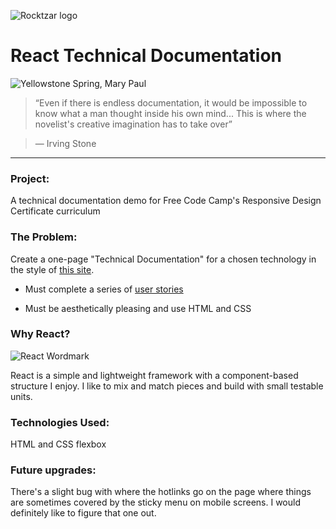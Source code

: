

![Rocktzar logo](https://res.cloudinary.com/mpauldesigns/image/upload/c_scale,q_100,w_200/v1540421311/rocktzar_red.png)

# React Technical Documentation

![Yellowstone Spring, Mary Paul](https://res.cloudinary.com/mpauldesigns/image/upload/v1522457895/_3_DSC0345_b.jpg)

>“Even if there is endless documentation, it would be impossible to know what a man thought inside his own mind... This is where the novelist's creative imagination has to take over”

>― Irving Stone

---

### Project:

A technical documentation demo for Free Code Camp's Responsive Design Certificate curriculum

### The Problem:

Create a one-page "Technical Documentation" for a chosen technology in the style of [this site]( https://codepen.io/freeCodeCamp/full/NdrKKL).
  
* Must complete a series of [user stories](https://learn.freecodecamp.org/responsive-web-design/responsive-web-design-projects/build-a-technical-documentation-page)

* Must be aesthetically pleasing and use HTML and CSS

### Why React?

![React Wordmark](https://res.cloudinary.com/mpauldesigns/image/upload/v1535207152/React_logo_wordmark.png)

React is a simple and lightweight framework with a component-based structure I enjoy. I like to mix and match pieces and build with small testable units.

### Technologies Used:

HTML and CSS flexbox

### Future upgrades:

There's a slight bug with where the hotlinks go on the page where things are sometimes covered by the sticky menu on mobile screens. I would definitely like to figure that one out.
